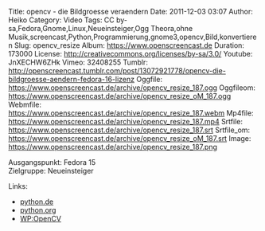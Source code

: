 Title: opencv - die Bildgroesse veraendern
Date: 2011-12-03 03:07
Author: Heiko
Category: Video
Tags: CC by-sa,Fedora,Gnome,Linux,Neueinsteiger,Ogg Theora,ohne Musik,screencast,Python,Programmierung,gnome3,opencv,Bild,konvertieren
Slug: opencv_resize
Album: https://www.openscreencast.de
Duration: 173000
License: http://creativecommons.org/licenses/by-sa/3.0/
Youtube: JnXECHW6ZHk
Vimeo: 32408255
Tumblr: http://openscreencast.tumblr.com/post/13072921778/opencv-die-bildgroesse-aendern-fedora-16-lizenz
Oggfile: https://www.openscreencast.de/archive/opencv_resize_187.ogg
Oggfileom: https://www.openscreencast.de/archive/opencv_resize_oM_187.ogg
Webmfile: https://www.openscreencast.de/archive/opencv_resize_187.webm
Mp4file: https://www.openscreencast.de/archive/opencv_resize_187.mp4
Srtfile: https://www.openscreencast.de/archive/opencv_resize_187.srt
Srtfile_om: https://www.openscreencast.de/archive/opencv_resize_oM_187.srt
Image: https://www.openscreencast.de/archive/opencv_resize_187.png

Ausgangspunkt: Fedora 15  
Zielgruppe: Neueinsteiger  

Links:

  * [python.de](http://www.python.de "Link zu Python.de" )
  * [python.org](http://www.python.org "Link zu Python.org" )
  * [WP:OpenCV](http://de.wikipedia.org/wiki/OpenCV "Link zu WP" )

